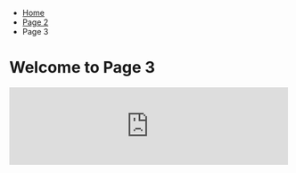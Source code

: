 <ul class="breadcrumb">
  <li><a href="index.html">Home</a></li>
  <li><a href="page2.html">Page 2</a></li>
  <li>Page 3</li>
</ul>


<h1>Welcome to Page 3</h1>


<iframe src="https://archive.org/embed/adam1_201711" width="500" height="140" frameborder="0" webkitallowfullscreen="true" mozallowfullscreen="true" allowfullscreen></iframe>
